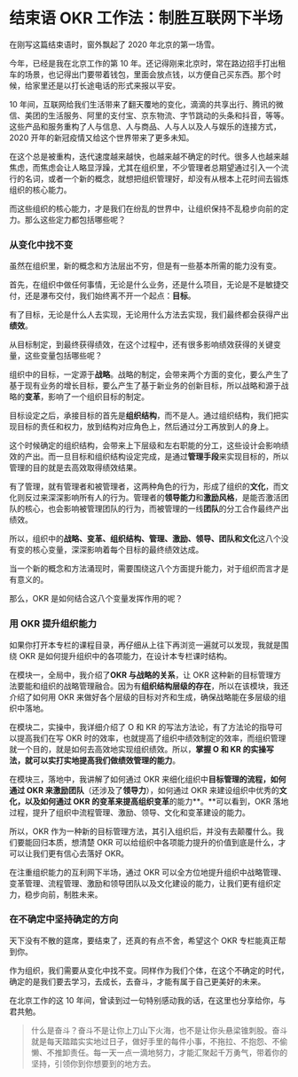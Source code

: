 # 结束语 OKR 工作法：制胜互联网下半场

在刚写这篇结束语时，窗外飘起了 2020 年北京的第一场雪。

今年，已经是我在北京工作的第 10
年。还记得刚来北京时，常在路边招手打出租车的场景，也记得出门要带着钱包，里面会放点钱，以方便自己买东西。那个时候，给家里还是以打长途电话的形式来报以平安。

10
年间，互联网给我们生活带来了翻天覆地的变化，滴滴的共享出行、腾讯的微信、美团的生活服务、阿里的支付宝、京东物流、字节跳动的头条和抖音，等等。这些产品和服务重构了人与信息、人与商品、人与人以及人与娱乐的连接方式，2020
开年的新冠疫情又给这个世界带来了更多未知。

在这个总是被重构，迭代速度越来越快，也越来越不确定的时代。很多人也越来越焦虑，而焦虑会让人略显浮躁，尤其在组织里，不少管理者总期望通过引入一个流行的名词，或者一个新的概念，就想把组织管理好，却没有从根本上花时间去锻炼组织的核心能力。

而这些组织的核心能力，才是我们在纷乱的世界中，让组织保持不乱稳步向前的定力。那么这些定力都包括哪些呢？

### 从变化中找不变

虽然在组织里，新的概念和方法层出不穷，但是有一些基本所需的能力没有变。

首先，在组织中做任何事情，无论是什么业务，还是什么项目，无论是不是敏捷交付，还是瀑布交付，我们始终离不开一个起点：**目标**。

有了目标，无论是什么人去实现，无论用什么方法去实现，我们最终都会获得产出**绩效**。

从目标制定，到最终获得绩效，在这个过程中，还有很多影响绩效获得的关键变量，这些变量包括哪些呢？

组织中的目标，一定源于**战略**。战略的制定，会带来两个方面的变化，要么产生了基于现有业务的增长目标，要么产生了基于新业务的创新目标，所以战略和源于战略的**变革**，影响了一个组织目标的制定。

目标设定之后，承接目标的首先是**组织结构**，而不是人。通过组织结构，我们把实现目标的责任和权力，放到结构对应角色上，然后通过分工再放到人的身上。

这个时候确定的组织结构，会带来上下层级和左右职能的分工，这些设计会影响绩效的产出。而一旦目标和组织结构设定完成，是通过**管理手段**来实现目标的，所以管理的目的就是去高效取得绩效结果。

有了管理，就有管理者和被管理者，这两种角色的行为，形成了组织的**文化**，而文化则反过来深深影响所有人的行为。管理者的**领导能力**和**激励风格**，是能否激活团队的核心，也会影响被管理团队的行为，而被管理的一线**团队**的分工合作最终产出绩效。

所以，组织中的**战略、变革、组织结构、管理、激励、领导、团队和文化**这八个没有变的核心变量，深深影响着每个目标的最终绩效达成。

当一个新的概念和方法涌现时，需要围绕这八个方面提升能力，对于组织而言才是有意义的。

那么，OKR 是如何结合这八个变量发挥作用的呢？

### 用 OKR 提升组织能力

如果你打开本专栏的课程目录，再仔细从上往下再浏览一遍就可以发现，我就是围绕
OKR 是如何提升组织中的各项能力，在设计本专栏课时结构。

在模块一，全局中，我介绍了**OKR 与战略的关系**，让 OKR
这种新的目标管理方法要能和组织的战略管理融合。因为有**组织结构层级的存在**，所以在该模块，我还介绍了如何用
OKR 来做好各个层级的目标对齐和生成，确保战略能在多层级的组织中落地。

在模块二，实操中，我详细介绍了 O 和 KR
的写法方法论，有了方法论的指导可以提高我们在写 OKR
时的效率，也就提高了组织中绩效制定的效率，而组织管理就一个目的，就是如何去高效地实现组织绩效。所以，**掌握
O 和 KR 的实操写法，就可以实打实地提高我们做绩效管理的能力**。

在模块三，落地中，我讲解了如何通过 OKR
来细化组织中**目标管理的流程，如何通过 OKR
来激励团队**（还涉及了**领导力**），如何通过 OKR
来建设组织中优秀的**文化，以及如何通过 OKR
的变革来提高组织变革**的能力**。**可以看到，OKR
落地过程，提升了组织中流程管理、激励、领导、文化和变革建设的能力。

所以，OKR
作为一种新的目标管理方法，其引入组织后，并没有去颠覆什么。我们要能回归本质，想清楚
OKR 可以给组织中各项能力提升的价值到底是什么，才可以让我们更有信心去落好
OKR。

在注重组织能力的互利网下半场，通过 OKR
可以全方位地提升组织中战略管理、变革管理、流程管理、激励和领导团队以及文化建设的能力，让我们更有组织定力，稳步向前，制胜未来。

### 在不确定中坚持确定的方向

天下没有不散的筵席，要结束了，还真的有点不舍，希望这个 OKR
专栏能真正帮到你。

作为组织，我们需要从变化中找不变。同样作为我们个体，在这个不确定的时代，确定的是我们要去学习，去成长，去奋斗，才能有属于自己更美好的未来。

在北京工作的这 10
年间，曾读到过一句特别感动我的话，在这里也分享给你，与君共勉。

> 什么是奋斗？奋斗不是让你上刀山下火海，也不是让你头悬梁锥刺股。奋斗就是每天踏踏实实地过日子，做好手里的每件小事，不拖拉、不抱怨、不偷懒、不推卸责任。每一天一点一滴地努力，才能汇聚起千万勇气，带着你的坚持，引领你到你想要到的地方去。
